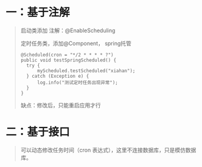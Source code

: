 # 一：基于注解

> 启动类添加 注解：@EnableScheduling
>
> 定时任务类，添加@Component， spring托管
>
> ```shell
> @Scheduled(cron = "*/2 * * * * ?")
> public void testSpringScheduled() {
> 	try {
> 		myScheduled.testScheduled("xiahan");
> 	} catch (Exception e) {
> 		log.info("测试定时任务出现异常");
> 	}
> }
> ```
>
> 缺点：修改后，只能重启应用才行

# 二：基于接口

> 可以动态修改任务时间（cron 表达式），这里不连接数据库，只是模仿数据库。
>
> 